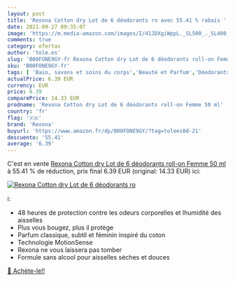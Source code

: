 ```yaml
---
layout: post
title: 'Rexona Cotton dry Lot de 6 déodorants ro avec 55.41 % rabais '
date: 2021-09-27 09:35:07
image: 'https://m.media-amazon.com/images/I/41JDXgiWppL._SL500_._SL400_.jpg'
comments: true
category: ofertas
author: 'tole.es'
slug: 'B00FONE9GY-fr Rexona Cotton dry Lot de 6 déodorants roll-on Femme 50 ml'
sku: 'B00FONE9GY-fr'
tags: [ 'Bain, savons et soins du corps','Beauté et Parfum','Déodorants et anti-transpirants','rexona', ]
actualPrice: 6.39 EUR
currency: EUR
price: 6.39
comparePrice: 14.33 EUR
prodname: 'Rexona Cotton dry Lot de 6 déodorants roll-on Femme 50 ml'
country: 'fr'
flag: '🇫🇷'
brand: 'Rexona'
buyurl: 'https://www.amazon.fr/dp/B00FONE9GY/?tag=tolees0d-21'
descuento: '55.41'
average: '6.39'
---
```


C'est en vente [Rexona Cotton dry Lot de 6 déodorants roll-on Femme 50 ml](https://www.amazon.fr/dp/B00FONE9GY/?tag=tolees0d-21)  à  55.41 % de réduction, prix final  6.39 EUR (original: 14.33 EUR) ici:

[![Rexona Cotton dry Lot de 6 déodorants ro](https://m.media-amazon.com/images/I/41JDXgiWppL._SL500_._SL400_.jpg)](https://www.amazon.fr/dp/B00FONE9GY/?tag=tolees0d-21)

ℹ️:

- 48 heures de protection contre les odeurs corporelles et lhumidité des aisselles
- Plus vous bougez, plus il protège
- Parfum classique, subtil et féminin inspiré du coton
- Technologie MotionSense
- Rexona ne vous laissera pas tomber
- Formule sans alcool pour aisselles sèches et douces

[🛒 Achète-le!!](https://www.amazon.fr/dp/B00FONE9GY/?tag=tolees0d-21)
